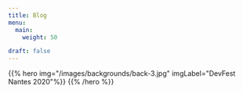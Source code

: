 ```yaml
---
title: Blog
menu:
  main:
    weight: 50

draft: false
---
```


{{% hero img="/images/backgrounds/back-3.jpg" imgLabel="DevFest Nantes 2020"%}}
{{% /hero %}}